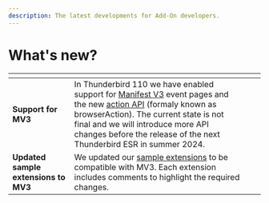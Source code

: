 ```yaml
---
description: The latest developments for Add-On developers.
---
```


# What's new?

<table data-card-size="large" data-view="cards"><thead><tr><th></th><th></th><th></th><th data-hidden data-card-target data-type="content-ref"></th></tr></thead><tbody><tr><td><strong>Support for MV3</strong></td><td>In Thunderbird 110 we have enabled support for <a href="manifest-v3.md">Manifest V3</a> event pages and the new <a href="https://webextension-api.thunderbird.net/en/latest-mv3/action.html">action API</a> (formaly known as browserAction). The current state is not final and we will introduce more API changes before the release of the next Thunderbird ESR in summer 2024.</td><td></td><td></td></tr><tr><td><strong>Updated sample extensions to MV3</strong></td><td>We updated our <a href="https://github.com/thunderbird/sample-extensions">sample extensions</a> to be compatible with MV3. Each extension includes comments to highlight the required changes.</td><td></td><td></td></tr></tbody></table>
